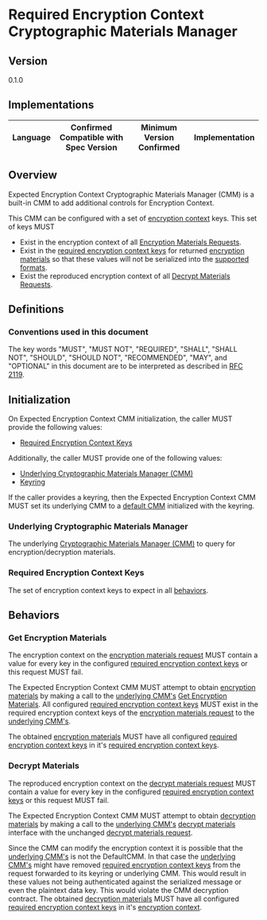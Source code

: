 [//]: # "Copyright Amazon.com Inc. or its affiliates. All Rights Reserved."
[//]: # "SPDX-License-Identifier: CC-BY-SA-4.0"

# Required Encryption Context Cryptographic Materials Manager

## Version

0.1.0

## Implementations

| Language | Confirmed Compatible with Spec Version | Minimum Version Confirmed | Implementation |
| -------- | -------------------------------------- | ------------------------- | -------------- |

## Overview

Expected Encryption Context Cryptographic Materials Manager (CMM)
is a built-in CMM to add additional controls for Encryption Context.

This CMM can be configured with a set of [encryption context](./structures.md#encryption-context) keys.
This set of keys MUST

- Exist in the encryption context of all [Encryption Materials Requests](./cmm-interface.md#encryption-materials-request).
- Exist in the [required encryption context keys](./structures.md#required-encryption-context-keys) for returned [encryption materials](./structures.md#encryption-materials)
  so that these values will not be serialized into the [supported formats](./algorithm-suites.md#supported-formats).
- Exist the reproduced encryption context of all [Decrypt Materials Requests](#decrypt-materials-request).

## Definitions

### Conventions used in this document

The key words "MUST", "MUST NOT", "REQUIRED", "SHALL", "SHALL NOT", "SHOULD", "SHOULD NOT", "RECOMMENDED", "MAY", and "OPTIONAL"
in this document are to be interpreted as described in [RFC 2119](https://tools.ietf.org/html/rfc2119).

## Initialization

On Expected Encryption Context CMM initialization,
the caller MUST provide the following values:

- [Required Encryption Context Keys](#required-encryption-context-keys)

Additionally, the caller MUST provide one of the following values:

- [Underlying Cryptographic Materials Manager (CMM)](#underlying-cryptographic-materials-manager)
- [Keyring](keyring-interface.md)

If the caller provides a keyring,
then the Expected Encryption Context CMM MUST set its underlying CMM
to a [default CMM](default-cmm.md) initialized with the keyring.

### Underlying Cryptographic Materials Manager

The underlying [Cryptographic Materials Manager (CMM)](cmm-interface.md#supported-cmms)
to query for encryption/decryption materials.

### Required Encryption Context Keys

The set of encryption context keys to expect
in all [behaviors](#behaviors).

## Behaviors

### Get Encryption Materials

The encryption context on the [encryption materials request](./cmm-interface.md#encryption-materials-request)
MUST contain a value for every key in the configured [required encryption context keys](#required-encryption-context-keys)
or this request MUST fail.

The Expected Encryption Context CMM MUST attempt to obtain [encryption materials](./structures.md#encryption-materials)
by making a call to the [underlying CMM's](#underlying-cryptographic-materials-manager)
[Get Encryption Materials](cmm-interface.md#get-encryption-materials).
All configured [required encryption context keys](#required-encryption-context-keys)
MUST exist in the required encryption context keys
of the [encryption materials request](./cmm-interface.md#encryption-materials-request)
to the [underlying CMM's](#underlying-cryptographic-materials-manager).

The obtained [encryption materials](./structures.md#encryption-materials) MUST
have all configured [required encryption context keys](#required-encryption-context-keys)
in it's [required encryption context keys](./structures.md#required-encryption-context-keys).

### Decrypt Materials

The reproduced encryption context on the [decrypt materials request](./cmm-interface.md#decrypt-materials-request)
MUST contain a value for every key in the configured [required encryption context keys](#required-encryption-context-keys)
or this request MUST fail.

The Expected Encryption Context
CMM MUST attempt to obtain [decryption materials](./structures.md#decryption-materials)
by making a call to the [underlying CMM's](#underlying-cryptographic-materials-manager)
[decrypt materials](cmm-interface.md#decrypt-materials) interface
with the unchanged [decrypt materials request](./cmm-interface.md#decrypt-materials-request).

Since the CMM can modify the encryption context
it is possible that the [underlying CMM's](#underlying-cryptographic-materials-manager)
is not the DefaultCMM.
In that case the [underlying CMM's](#underlying-cryptographic-materials-manager)
might have removed [required encryption context keys](#required-encryption-context-keys)
from the request forwarded to its keyring or underlying CMM.
This would result in these values not being authenticated
against the serialized message or even the plaintext data key.
This would violate the CMM decryption contract.
The obtained [decryption materials](./structures.md#decryption-materials) MUST
have all configured [required encryption context keys](#required-encryption-context-keys)
in it's [encryption context](./structures.md#encryption-context-2).
